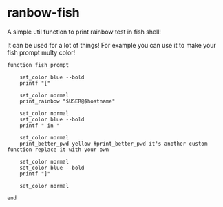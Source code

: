 # ranbow-fish
A simple util function to print rainbow test in fish shell!

It can be used for a lot of things!
For example you can use it to make your fish prompt multy color!

``` fish
function fish_prompt

    set_color blue --bold
    printf "["

    set_color normal
    print_rainbow "$USER@$hostname"

    set_color normal
    set_color blue --bold
    printf " in "

    set_color normal
    print_better_pwd yellow #print_better_pwd it's another custom function replace it with your own

    set_color normal
    set_color blue --bold
    printf "]"

    set_color normal
    
end

```
